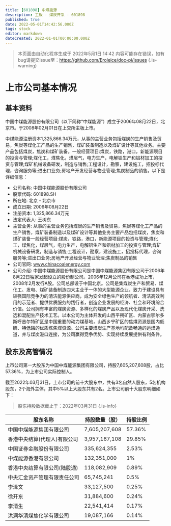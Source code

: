 ```yaml
---
title: [601898] 中煤能源
description: 主板 - 煤炭开采 - 601898
published: true
date: 2022-05-01T14:42:56.000Z
tags: stock
editor: markdown
dateCreated: 2022-01-01T00:00:00.000Z
---
```


> 本页面由自动化程序生成于 2022年5月1日 14:42
> 内容可能存在错误，如有bug请提交issue至：https://github.com/Eroleice/doc-pi/issues
{.is-warning}

# 上市公司基本情况

## 基本资料

中国中煤能源股份有限公司（以下简称“中煤能源”）成立于2006年08月22日，北京市。于2008年02月01日在上交所主板上市。

中煤能源注册资本1,325,866.34万元，从事的主营业务包括煤炭的生产销售及贸易，焦炭等煤化工产品的生产销售，煤矿装备制造以及煤矿设计等其他业务。主要产品包括煤炭，焦炭和煤矿装备。一般经营项目:煤炭，铁路，港口，新能源项目的投资与管理;煤化工，煤焦化，煤层气，电力生产，电解铝生产和铝材加工的投资与管理;煤矿机械设备研发，制造与销售;工程设计，勘察，建设施工，招投标代理，咨询服务等;进出口业务;房地产开发经营与物业管理;焦炭制品的销售。以下是详细信息：

- 公司名称: 中国中煤能源股份有限公司
- 股票代码: 601898.SH
- 所在地: 北京 - 北京市
- 成立日期: 2006年08月22日
- 注册资本: 1,325,866.34万元
- 法定代表人: 王树东
- 主营业务: 从事的主营业务包括煤炭的生产销售及贸易，焦炭等煤化工产品的生产销售，煤矿装备制造以及煤矿设计等其他业务主要产品包括煤炭，焦炭和煤矿装备一般经营项目:煤炭，铁路，港口，新能源项目的投资与管理;煤化工，煤焦化，煤层气，电力生产，电解铝生产和铝材加工的投资与管理;煤矿机械设备研发，制造与销售;工程设计，勘察，建设施工，招投标代理，咨询服务等;进出口业务;房地产开发经营与物业管理;焦炭制品的销售
- 公司官网: www.chinacoalenergy.com
- 公司介绍: 中国中煤能源股份有限公司是中国中煤能源集团有限公司于2006年8月22日独家发起设立的股份制公司。2006年12月公司在香港成功上市，2008年2月发行A股。公司总部设于中国北京。公司是集煤炭生产和贸易、煤化工、发电、煤矿装备制造四大主业于一体的大型能源企业，致力于建设具有较强国际竞争力的清洁能源供应商，成为安全绿色生产的领航者、清洁高效利用的示范者、提供优质服务的践行者，创造企业发展的经济、社会和环境综合价值。公司拥有丰富的煤炭资源、多样化的煤炭产品以及现代化煤炭开采、洗选和混配生产技术工艺。以本公司为主体开发的山西平朔矿区、内蒙古鄂尔多斯呼吉尔特矿区是中国重要的动力煤基地，山西乡宁矿区的焦煤资源是国内低硫、特低磷的优质炼焦煤资源。公司主要煤炭生产基地均配备畅通的运煤通道，并与煤炭港口连接，为公司赢得竞争优势、实现持续发展提供有利条件。


## 股东及高管情况

上市公司第一大股东为中国中煤能源集团有限公司，持股7,605,207,608股，占比57.36%，为上市公司实际控制人。

截至2022年03月31日，上市公司的前十大股东中，共有3名自然人股东，5名机构股东，2个海外主体，其中5%以上大股东共有2名。上市公司前十大股东明细如下：

> 股东持股数据截止于：2022年03月31日
{.is-info}

| 股东名称 | 持股数量（股） | 持股比例 |
| --- | --- | --- |
| 中国中煤能源集团有限公司 | 7,605,207,608 | 57.36% |
| 香港中央结算(代理人)有限公司 | 3,957,167,108 | 29.85% |
| 中国证券金融股份有限公司 | 335,624,355 | 2.53% |
| 中煤能源香港有限公司 | 132,351,000 | 1% |
| 香港中央结算有限公司(陆股通) | 118,082,909 | 0.89% |
| 中央汇金资产管理有限责任公司 | 65,745,241 | 0.5% |
| 李泽文 | 33,127,500 | 0.25% |
| 徐开东 | 31,884,600 | 0.24% |
| 李清生 | 22,541,414 | 0.17% |
| 洪洞华清煤焦化学有限公司 | 19,087,166 | 0.14% |




